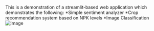 This is a demonstration of a streamlit-based web application which demonstrates the following:
*Simple sentiment analyzer
*Crop recommendation system based on NPK levels
*Image Classification
![image](https://github.com/koalatech/streamlit_web_app/assets/9511244/94c6d9f5-69f8-43b5-b98a-a8af973d5a77)
